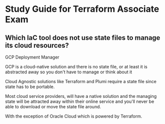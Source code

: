<h1>Study Guide for Terraform Associate Exam</h1>

<h2>Which IaC tool does not use state files to manage its cloud resources?</h2> GCP Deployment Manager

GCP is a cloud-native solution and there is no state file, or at least it is abstracted away so you don't have to manage or think about it

Cloud Agnostic solutions like Terraform and Plumi require a state file since state has to be portable.

Most cloud service providers, will have a native solution and the managing state will be attracted away within their online service and you'll never be able to download or move the state file around.

With the exception of Oracle Cloud which is powered by Terraform.




